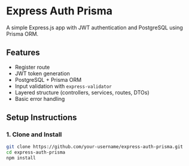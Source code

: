 # Express Auth Prisma

A simple Express.js app with JWT authentication and PostgreSQL using Prisma ORM.

## Features

- Register route
- JWT token generation
- PostgreSQL + Prisma ORM
- Input validation with `express-validator`
- Layered structure (controllers, services, routes, DTOs)
- Basic error handling

## Setup Instructions

### 1. Clone and Install

```bash
git clone https://github.com/your-username/express-auth-prisma.git
cd express-auth-prisma
npm install
